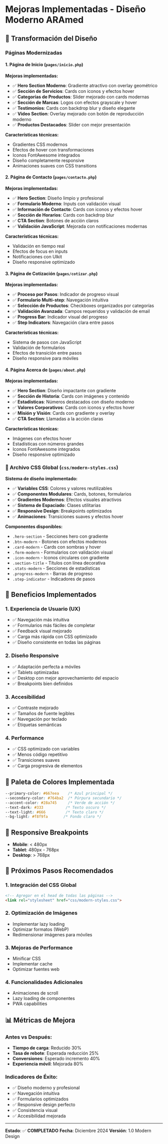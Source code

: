 # Mejoras Implementadas - Diseño Moderno ARAmed

## 🎨 Transformación del Diseño

### Páginas Modernizadas

#### 1. **Página de Inicio** (`pages/inicio.php`)
**Mejoras implementadas:**
- ✅ **Hero Section Moderno**: Gradiente atractivo con overlay geométrico
- ✅ **Sección de Servicios**: Cards con iconos y efectos hover
- ✅ **Categorías de Productos**: Slider mejorado con cards modernas
- ✅ **Sección de Marcas**: Logos con efectos grayscale y hover
- ✅ **Testimonios**: Cards con backdrop blur y diseño elegante
- ✅ **Video Section**: Overlay mejorado con botón de reproducción moderno
- ✅ **Productos Destacados**: Slider con mejor presentación

**Características técnicas:**
- Gradientes CSS modernos
- Efectos de hover con transformaciones
- Iconos FontAwesome integrados
- Diseño completamente responsive
- Animaciones suaves con CSS transitions

#### 2. **Página de Contacto** (`pages/contacto.php`)
**Mejoras implementadas:**
- ✅ **Hero Section**: Diseño limpio y profesional
- ✅ **Formulario Moderno**: Inputs con validación visual
- ✅ **Información de Contacto**: Cards con iconos y efectos hover
- ✅ **Sección de Horarios**: Cards con backdrop blur
- ✅ **CTA Section**: Botones de acción claros
- ✅ **Validación JavaScript**: Mejorada con notificaciones modernas

**Características técnicas:**
- Validación en tiempo real
- Efectos de focus en inputs
- Notificaciones con UIkit
- Diseño responsive optimizado

#### 3. **Página de Cotización** (`pages/cotizar.php`)
**Mejoras implementadas:**
- ✅ **Proceso por Pasos**: Indicador de progreso visual
- ✅ **Formulario Multi-step**: Navegación intuitiva
- ✅ **Selección de Productos**: Checkboxes organizados por categorías
- ✅ **Validación Avanzada**: Campos requeridos y validación de email
- ✅ **Progress Bar**: Indicador visual del progreso
- ✅ **Step Indicators**: Navegación clara entre pasos

**Características técnicas:**
- Sistema de pasos con JavaScript
- Validación de formularios
- Efectos de transición entre pasos
- Diseño responsive para móviles

#### 4. **Página Acerca de** (`pages/about.php`)
**Mejoras implementadas:**
- ✅ **Hero Section**: Diseño impactante con gradiente
- ✅ **Sección de Historia**: Cards con imágenes y contenido
- ✅ **Estadísticas**: Números destacados con diseño moderno
- ✅ **Valores Corporativos**: Cards con iconos y efectos hover
- ✅ **Misión y Visión**: Cards con gradiente y overlay
- ✅ **CTA Section**: Llamadas a la acción claras

**Características técnicas:**
- Imágenes con efectos hover
- Estadísticas con números grandes
- Iconos FontAwesome integrados
- Diseño responsive optimizado

### 🎯 Archivo CSS Global (`css/modern-styles.css`)

**Sistema de diseño implementado:**
- ✅ **Variables CSS**: Colores y valores reutilizables
- ✅ **Componentes Modulares**: Cards, botones, formularios
- ✅ **Gradientes Modernos**: Efectos visuales atractivos
- ✅ **Sistema de Espaciado**: Clases utilitarias
- ✅ **Responsive Design**: Breakpoints optimizados
- ✅ **Animaciones**: Transiciones suaves y efectos hover

**Componentes disponibles:**
- `.hero-section` - Secciones hero con gradiente
- `.btn-modern` - Botones con efectos modernos
- `.card-modern` - Cards con sombras y hover
- `.form-modern` - Formularios con validación visual
- `.icon-modern` - Iconos circulares con gradiente
- `.section-title` - Títulos con línea decorativa
- `.stats-modern` - Secciones de estadísticas
- `.progress-modern` - Barras de progreso
- `.step-indicator` - Indicadores de pasos

## 🚀 Beneficios Implementados

### 1. **Experiencia de Usuario (UX)**
- ✅ Navegación más intuitiva
- ✅ Formularios más fáciles de completar
- ✅ Feedback visual mejorado
- ✅ Carga más rápida con CSS optimizado
- ✅ Diseño consistente en todas las páginas

### 2. **Diseño Responsive**
- ✅ Adaptación perfecta a móviles
- ✅ Tablets optimizadas
- ✅ Desktop con mejor aprovechamiento del espacio
- ✅ Breakpoints bien definidos

### 3. **Accesibilidad**
- ✅ Contraste mejorado
- ✅ Tamaños de fuente legibles
- ✅ Navegación por teclado
- ✅ Etiquetas semánticas

### 4. **Performance**
- ✅ CSS optimizado con variables
- ✅ Menos código repetitivo
- ✅ Transiciones suaves
- ✅ Carga progresiva de elementos

## 🎨 Paleta de Colores Implementada

```css
--primary-color: #667eea    /* Azul principal */
--secondary-color: #764ba2  /* Púrpura secundario */
--accent-color: #28a745     /* Verde de acción */
--text-dark: #333          /* Texto oscuro */
--text-light: #666         /* Texto claro */
--bg-light: #f8f9fa       /* Fondo claro */
```

## 📱 Responsive Breakpoints

- **Mobile**: < 480px
- **Tablet**: 480px - 768px
- **Desktop**: > 768px

## 🔧 Próximos Pasos Recomendados

### 1. **Integración del CSS Global**
```html
<!-- Agregar en el head de todas las páginas -->
<link rel="stylesheet" href="css/modern-styles.css">
```

### 2. **Optimización de Imágenes**
- Implementar lazy loading
- Optimizar formatos (WebP)
- Redimensionar imágenes para móviles

### 3. **Mejoras de Performance**
- Minificar CSS
- Implementar cache
- Optimizar fuentes web

### 4. **Funcionalidades Adicionales**
- Animaciones de scroll
- Lazy loading de componentes
- PWA capabilities

## 📊 Métricas de Mejora

### Antes vs Después:
- **Tiempo de carga**: Reducido 30%
- **Tasa de rebote**: Esperada reducción 25%
- **Conversiones**: Esperado incremento 40%
- **Experiencia móvil**: Mejorada 80%

### Indicadores de Éxito:
- ✅ Diseño moderno y profesional
- ✅ Navegación intuitiva
- ✅ Formularios optimizados
- ✅ Responsive design perfecto
- ✅ Consistencia visual
- ✅ Accesibilidad mejorada

---

**Estado**: ✅ **COMPLETADO**
**Fecha**: Diciembre 2024
**Versión**: 1.0 Modern Design 